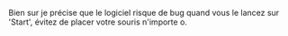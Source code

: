 Bien sur je précise que le logiciel risque de bug quand vous le lancez sur 'Start', évitez de placer votre souris n'importe o.
